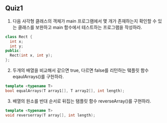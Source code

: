 ## Quiz1 

1. 다음 사각형 클래스의 객체가 main 프로그램에서 몇 개가 존재하는지 확인할 수 있는 클래스를 보완하고 main 함수에서 테스트하는 프로그램을 작성하라.

```c++
class Rect {
  int x;
  int y;
public:
  Rect(int x, int y);
};
```

2. 두개의 배열을 비교해서 같으면 true, 다르면 false를 리턴하는 탴플릿 함수 eqaulArrays()를 구헌하라.
```c++
template <typename T>
bool equalArrays(T array1[], T array2[], int length);
```

3. 배열의 원소를 반대 순서로 뒤집는 탬플릿 함수 reverseArray()를 구현하라.
```c++
template <typename T>
void reverserray(T array[], int length);
```
